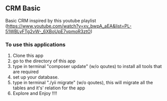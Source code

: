 ## CRM Basic

Basic CRM inspired by this youtube playlist (<https://www.youtube.com/watch?v=xv_bwpA_aEA&list=PL-51WBLyFTg2vW-_6XBoUpE7vpmoR3ztO>)

### To use this applications

1. Clone this app
2. go to the directory of this app
3. type in terminal "composer update" (w/o qoutes) to install all tools that are required
4. set up your database.
5. type in terminal "./yii migrate" (w/o qoutes), this will migrate all the tables and it's' relation for the app
6. Explore and Enjoy !!!!
